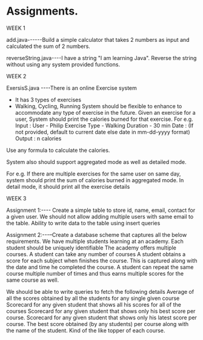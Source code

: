 # Assignments.


WEEK 1

add.java------Build a simple calculator that takes 2 numbers as input and calculated the sum of 2 numbers.

reverseString.java----I have a string "I am learning Java". Reverse the string without using any system provided functions.

WEEK 2

ExersisS.java ----There is an online Exercise system
 - It has 3 types of exercises
 - Walking, Cycling, Running
System should be flexible to enhance to accommodate any type of exercise in the future.
Given an exercise for a user, System should print the calories burned for that exercise.
For e.g.
Input :
User - Philip
Exercise Type - Walking
Duration - 30 min
Date : (If not provided, default to current date else date in mm-dd-yyyy format)
Output :
n calories

Use any formula to calculate the calories.

System also should support aggregated mode as well as detailed mode.

For e.g. If there are multiple exercises for the same user on same day, system should
print the sum of calories burned in aggregated mode. In detail mode, it should print all
the exercise details



WEEK 3

Assignment 1:---- Create a simple table to store id, name, email, contact for a given
user. We should not allow adding multiple users with same email to the table. Ability to write data to the table using insert queries


Assignment 2:---–Create a database scheme that captures all the below requirements.
  We have multiple students learning at an academy.
  Each student should be uniquely identifiable
  The academy offers multiple courses.
  A student can take any number of courses
  A student obtains a score for each subject when finishes the course.
  This is captured along with the date and time he completed the course.
  A student can repeat the same course multiple number of times and thus earns multiple scores for the same course as well.
  
  We should be able to write queries to fetch the following details
        Average of all the scores obtained by all the students for any single given course
        Scorecard for any given student that shows all his scores for all of the courses
        Scorecard for any given student that shows only his best score per course.
        Scorecard for any given student that shows only his latest score per course.
        The best score obtained (by any students) per course along with the name of the student. Kind of the like topper of each course.
